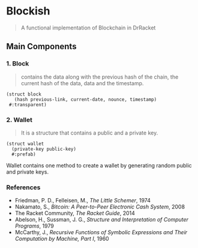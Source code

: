 #  Blockish 

> A functional implementation of Blockchain in DrRacket

## Main Components

### 1. Block 
> contains the data along with the previous hash of the chain, the current hash of the data, data and  the timestamp.

```racket
(struct block
   (hash previous-link, current-date, nounce, timestamp)
 #:transparent)
```
### 2. Wallet
> It is a structure that contains a public and a private key.
```racket
(struct wallet
  (private-key public-key)
  #:prefab)
```
Wallet contains one method to create a wallet by generating random public and private keys.

### References
- Friedman, P. D., Felleisen, M.,  _The Little Schemer_, 1974
- Nakamato, S., _Bitcoin: A Peer-to-Peer Electronic Cash System_, 2008
- The Racket Community, _The Racket Guide_, 2014
- Abelson, H., Sussman, J. G., _Structure and Interpretation of Computer Programs_, 1979
- McCarthy, J., _Recursive Functions of Symbolic Expressions and Their Computation by Machine, Part I_, 1960
